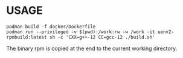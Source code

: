 # USAGE

```
podman build -f docker/Dockerfile
podman run --privileged -v $(pwd):/work:rw -w /work -it uenv2-rpmbuild:latest sh -c 'CXX=g++-12 CC=gcc-12 ./build.sh'
```

The binary rpm is copied at the end to the current working directory.
